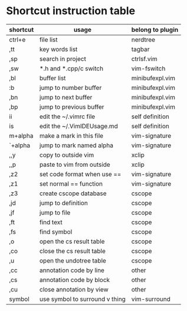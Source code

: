 # Shortcut instruction table
| shortcut | usage | belong to plugin |
| --- | --- | --- |
| ctrl+e  | file list                     | nerdtree        |
| ,tt     | key words list                | tagbar          |
| ,sp     | search in project             | ctrlsf.vim      |
| ,sw     | *.h and *.cpp/c switch        | vim-fswitch     |
| ,bl     | buffer list                   | minibufexpl.vim |
| :b<num> | jump to number buffer         | minibufexpl.vim |
| ,bn     | jump to next buffer           | minibufexpl.vim |
| ,bp     | jump to previous buffer       | minibufexpl.vim |
|  ii     | edit the ~/.vimrc file        | self definition |
|  is     | edit the ~/.VimIDEUsage.md    | self definition |
| m+alpha | make a mark in this file      | vim-signature   |
| `+alpha | jump to mark named alpha      | vim-signature   |
| ,,y     | copy to outside vim           | xclip           |
| ,,p     | paste to vim from outside     | xclip           |
| ,z2     | set code format when use ==   | vim-signature   |
| ,z1     | set normal == function        | vim-signature   |
| ,z3     | create cscope database        | cscope          |
| ,jd     | jump to definition            | cscope          |
| ,jf     | jump to file                  | cscope          |
| ,ft     | find text                     | cscope          |
| ,fs     | find symbol                   | cscope          |
| ,o      | open the cs result table      | cscope          |
| ,co     | close the cs result table     | cscope          |
| ,u      | open the undotree table       | cscope          |
| ,cc     | annotation code by line       | other           |
| ,cs     | annotation code by block      | other           |
| ,cu     | close annotation by view      | other           |
| symbol  | use symbol to surround v thing| vim-surround    |
